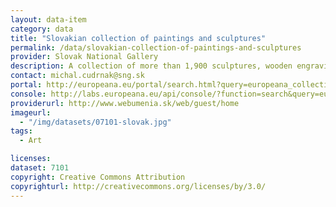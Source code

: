 ```yaml
---
layout: data-item
category: data
title: "Slovakian collection of paintings and sculptures"
permalink: /data/slovakian-collection-of-paintings-and-sculptures
provider: Slovak National Gallery
description: A collection of more than 1,900 sculptures, wooden engravings and paintings  from Slovakia
contact: michal.cudrnak@sng.sk
portal: http://europeana.eu/portal/search.html?query=europeana_collectionName%3A07101*&rows=24
console: http://labs.europeana.eu/api/console/?function=search&query=europeana_collectionName%3A07101*&rows=24
providerurl: http://www.webumenia.sk/web/guest/home
imageurl:
  - "/img/datasets/07101-slovak.jpg"
tags:
  - Art

licenses:
dataset: 7101
copyright: Creative Commons Attribution
copyrighturl: http://creativecommons.org/licenses/by/3.0/
---
```

